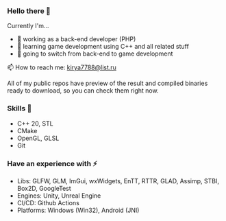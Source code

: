 ### Hello there 👋

Currently I'm...
- 💼 working as a back-end developer (PHP)
- 🌱 learning game development using C++ and all related stuff
- 🔭 going to switch from back-end to game development

📫 How to reach me: kirya7788@list.ru

All of my public repos have preview of the result and compiled binaries ready to download, so you can check them right now.

### Skills 🧠
  - C++ 20, STL
  - CMake
  - OpenGL, GLSL
  - Git

### Have an experience with ⚡
 - Libs: GLFW, GLM, ImGui, wxWidgets, EnTT, RTTR, GLAD, Assimp, STBI, Box2D, GoogleTest
 - Engines: Unity, Unreal Engine
 - CI/CD: Github Actions
 - Platforms: Windows (Win32), Android (JNI)

<!--
**Lackym/Lackym** is a ✨ _special_ ✨ repository because its `README.md` (this file) appears on your GitHub profile.

Here are some ideas to get you started:

- 🔭 I’m currently working on ...
- 🌱 I’m currently learning ...
- 👯 I’m looking to collaborate on ...
- 🤔 I’m looking for help with ...
- 💬 Ask me about ...
- 📫 How to reach me: ...
- 😄 Pronouns: ...
- ⚡ Fun fact: ...
-->
